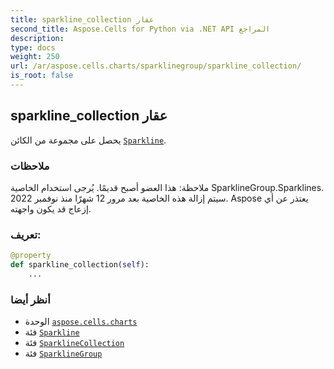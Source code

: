 ```yaml
---
title: sparkline_collection عقار
second_title: Aspose.Cells for Python via .NET API المراجع
description:
type: docs
weight: 250
url: /ar/aspose.cells.charts/sparklinegroup/sparkline_collection/
is_root: false
---
```

##  sparkline_collection عقار

يحصل على مجموعة من الكائن [`Sparkline`](/cells/python-net/ar/aspose.cells.charts/sparkline).

###  ملاحظات

ملاحظة: هذا العضو أصبح قديمًا. يُرجى استخدام الخاصية SparklineGroup.Sparklines.
 سيتم إزالة هذه الخاصية بعد مرور 12 شهرًا منذ نوفمبر 2022.
Aspose يعتذر عن أي إزعاج قد يكون واجهته.
###  تعريف:
```python
@property
def sparkline_collection(self):
    ...
```

###  أنظر أيضا
* الوحدة [`aspose.cells.charts`](../../)
* فئة [`Sparkline`](/cells/python-net/ar/aspose.cells.charts/sparkline)
* فئة [`SparklineCollection`](/cells/python-net/ar/aspose.cells.charts/sparklinecollection)
* فئة [`SparklineGroup`](/cells/python-net/ar/aspose.cells.charts/sparklinegroup)
